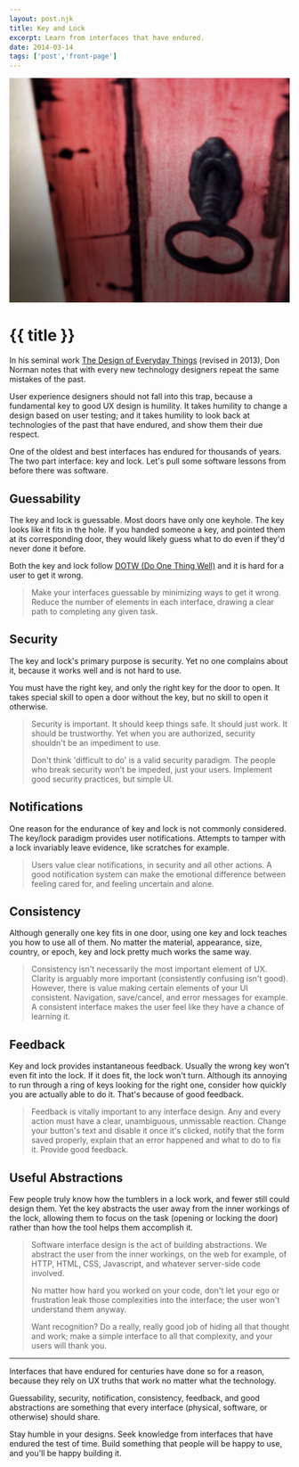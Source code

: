 ```yaml
---
layout: post.njk
title: Key and Lock
excerpt: Learn from interfaces that have endured.
date: 2014-03-14
tags: ['post','front-page']
---
```

![Key and lock](/assets/blogimages/keylock.jpeg)
# {{ title }}

In his seminal work [The Design of Everyday Things](https://www.amazon.com/gp/product/B00E257T6C/ref=as_li_ss_tl?ie=UTF8&camp=1789&creative=390957&creativeASIN=B00E257T6C&linkCode=as2&tag=preneer-20%22%3EThe%20Design%20of%20Everyday%20Things:%20Revised%20and%20Expanded%20Edition%3C/a%3E%3Cimg%20src=%22http://ir-na.amazon-adsystem.com/e/ir) (revised in 2013), Don Norman notes that with every new technology designers repeat the same mistakes of the past.

User experience designers should not fall into this trap, because a fundamental key to good UX design is humility. It takes humility to change a design based on user testing; and it takes humility to look back at technologies of the past that have endured, and show them their due respect.

One of the oldest and best interfaces has endured for thousands of years. The two part interface: key and lock. Let's pull some software lessons from before there was software.

## Guessability
The key and lock is guessable. Most doors have only one keyhole. The key looks like it fits in the hole. If you handed someone a key, and pointed them at its corresponding door, they would likely guess what to do even if they'd never done it before.

Both the key and lock follow [DOTW (Do One Thing Well)](/blog/dotw-do-one-thing-well/) and it is hard for a user to get it wrong.

>Make your interfaces guessable by minimizing ways to get it wrong. Reduce the number of elements in each interface, drawing a clear path to completing any given task.

## Security
The key and lock's primary purpose is security. Yet no one complains about it, because it works well and is not hard to use.

You must have the right key, and only the right key for the door to open. It takes special skill to open a door without the key, but no skill to open it otherwise.

>Security is important. It should keep things safe. It should just work. It should be trustworthy. Yet when you are authorized, security shouldn't be an impediment to use.
>
>Don't think 'difficult to do' is a valid security paradigm. The people who break security won't be impeded, just your users. Implement good security practices, but simple UI.

## Notifications
One reason for the endurance of key and lock is not commonly considered. The key/lock paradigm provides user notifications. Attempts to tamper with a lock invariably leave evidence, like scratches for example.

>Users value clear notifications, in security and all other actions. A good notification system can make the emotional difference between feeling cared for, and feeling uncertain and alone.

## Consistency
Although generally one key fits in one door, using one key and lock teaches you how to use all of them. No matter the material, appearance, size, country, or epoch, key and lock pretty much works the same way.

>Consistency isn't necessarily the most important element of UX. Clarity is arguably more important (consistently confusing isn't good). However, there is value making certain elements of your UI consistent. Navigation, save/cancel, and error messages for example. A consistent interface makes the user feel like they have a chance of learning it.

## Feedback
Key and lock provides instantaneous feedback. Usually the wrong key won't even fit into the lock. If it does fit, the lock won't turn. Although its annoying to run through a ring of keys looking for the right one, consider how quickly you are actually able to do it. That's because of good feedback.

>Feedback is vitally important to any interface design. Any and every action must have a clear, unambiguous, unmissable reaction. Change your button's text and disable it once it's clicked, notify that the form saved properly, explain that an error happened and what to do to fix it. Provide good feedback.

## Useful Abstractions
Few people truly know how the tumblers in a lock work, and fewer still could design them. Yet the key abstracts the user away from the inner workings of the lock, allowing them to focus on the task (opening or locking the door) rather than how the tool helps them accomplish it.

>Software interface design is the act of building abstractions. We abstract the user from the inner workings, on the web for example, of HTTP, HTML, CSS, Javascript, and whatever server-side code involved.
>
>No matter how hard you worked on your code, don't let your ego or frustration leak those complexities into the interface; the user won't understand them anyway.
>
>Want recognition? Do a really, really good job of hiding all that thought and work; make a simple interface to all that complexity, and your users will thank you.
---
Interfaces that have endured for centuries have done so for a reason, because they rely on UX truths that work no matter what the technology.

Guessability, security, notification, consistency, feedback, and good abstractions are something that every interface (physical, software, or otherwise) should share.

Stay humble in your designs. Seek knowledge from interfaces that have endured the test of time. Build something that people will be happy to use, and you'll be happy building it.